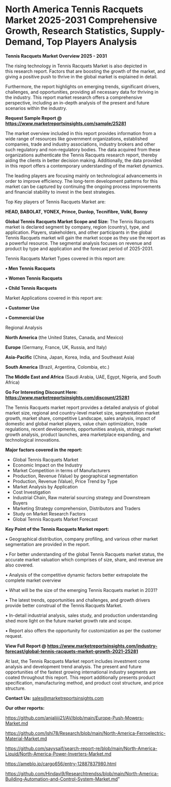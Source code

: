 # North America Tennis Racquets Market 2025-2031 Comprehensive Growth, Research Statistics, Supply-Demand,  Top Players Analysis

<Strong> Tennis Racquets Market Overview 2025 - 2031</strong>

The rising technology in Tennis Racquets Market is also depicted in this research report. Factors that are boosting the growth of the market, and giving a positive push to thrive in the global market is explained in detail.

Furthermore, the report highlights on emerging trends, significant drivers, challenges, and opportunities, providing all necessary data for thriving in the industry. This report market research offers a comprehensive perspective, including an in-depth analysis of the present and future scenarios within the industry.

<strong>Request Sample Report @ <a href=https://www.marketreportsinsights.com/sample/25281>https://www.marketreportsinsights.com/sample/25281</a></strong>

The market overview included in this report provides information from a wide range of resources like government organizations, established companies, trade and industry associations, industry brokers and other such regulatory and non-regulatory bodies. The data acquired from these organizations authenticate the Tennis Racquets research report, thereby aiding the clients in better decision making. Additionally, the data provided in this report offers a contemporary understanding of the market dynamics.

The leading players are focusing mainly on technological advancements in order to improve efficiency. The long-term development patterns for this market can be captured by continuing the ongoing process improvements and financial stability to invest in the best strategies.

Top Key players of Tennis Racquets Market are:

<strong>HEAD, BABOLAT, YONEX, Prince, Dunlop, Tecnifibre, Volkl, Bonny</strong>

<strong><b>Global Tennis Racquets Market Scope and Size:</b></strong>
The Tennis Racquets market is declared segment by company, region (country), type, and application. Players, stakeholders, and other participants in the global Tennis Racquets market will gain the market scope as they use the report as a powerful resource. The segmental analysis focuses on revenue and product by type and application and the forecast period of 2025-2031.

Tennis Racquets Market Types covered in this report are:

<strong>• Men Tennis Racquets

• Women Tennis Racquets

• Child Tennis Racquets</strong>

Market Applications covered in this report are:

<strong>• Customer Use

• Commercial Use</strong> 

Regional Analysis

<strong>North America</strong> (the United States, Canada, and Mexico)

<strong>Europe</strong> (Germany, France, UK, Russia, and Italy)

<strong>Asia-Pacific</strong> (China, Japan, Korea, India, and Southeast Asia)

<strong>South America</strong> (Brazil, Argentina, Colombia, etc.)

<strong>The Middle East and Africa</strong> (Saudi Arabia, UAE, Egypt, Nigeria, and South Africa)

<strong>Go For Interesting Discount Here: <a href=https://www.marketreportsinsights.com/discount/25281>https://www.marketreportsinsights.com/discount/25281</a></strong>

The Tennis Racquets market report provides a detailed analysis of global market size, regional and country-level market size, segmentation market growth, market share, competitive Landscape, sales analysis, impact of domestic and global market players, value chain optimization, trade regulations, recent developments, opportunities analysis, strategic market growth analysis, product launches, area marketplace expanding, and technological innovations.

<strong><b>Major factors covered in the report:</b></strong>
<ul>
  <li>Global Tennis Racquets Market </li>
  <li>Economic Impact on the Industry</li>
  <li>Market Competition in terms of Manufacturers</li>
  <li>Production, Revenue (Value) by geographical segmentation</li>
  <li>Production, Revenue (Value), Price Trend by Type</li>
  <li>Market Analysis by Application</li>
  <li>Cost Investigation</li>
  <li>Industrial Chain, Raw material sourcing strategy and Downstream Buyers</li>
  <li>Marketing Strategy comprehension, Distributors and Traders</li>
  <li>Study on Market Research Factors</li>
  <li>Global Tennis Racquets Market Forecast</li>
</ul>

<strong><b>Key Point of the Tennis Racquets Market report:</b></strong>

• Geographical distribution, company profiling, and various other market segmentation are provided in the report.

• For better understanding of the global Tennis Racquets market status, the accurate market valuation which comprises of size, share, and revenue are also covered.

• Analysis of the competitive dynamic factors better extrapolate the complete market overview

• What will be the size of the emerging Tennis Racquets market in 2031?

• The latest trends, opportunities and challenges, and growth drivers provide better construal of the Tennis Racquets Market.

• In-detail industrial analysis, sales study, and production understanding shed more light on the future market growth rate and scope.

• Report also offers the opportunity for customization as per the customer request.

<strong><b>View Full Report @ <a href=https://www.marketreportsinsights.com/industry-forecast/global-tennis-racquets-market-growth-2021-25281>https://www.marketreportsinsights.com/industry-forecast/global-tennis-racquets-market-growth-2021-25281</a></b></strong>


At last, the Tennis Racquets Market report includes investment come analysis and development trend analysis. The present and future opportunities of the fastest growing international industry segments are coated throughout this report. This report additionally presents product specification, manufacturing method, and product cost structure, and price structure.

<strong>Contact Us:</strong>
sales@marketreportsinsights.com

<strong>Our other reports:</strong>

<a href=https://github.com/anjaliiii21/AV/blob/main/Europe-Push-Mowers-Market.md>https://github.com/anjaliiii21/AV/blob/main/Europe-Push-Mowers-Market.md</a>

<a href=https://github.com/Ishi78/Research/blob/main/North-America-Ferroelectric-Material-Market.md>https://github.com/Ishi78/Research/blob/main/North-America-Ferroelectric-Material-Market.md</a>

<a href=https://github.com/sayysaif/search-report-re/blob/main/North-America-Liquid/North-America-Power-Inverters-Market.md>https://github.com/sayysaif/search-report-re/blob/main/North-America-Liquid/North-America-Power-Inverters-Market.md</a>

<a href=https://ameblo.jp/cargo656/entry-12887837980.html>https://ameblo.jp/cargo656/entry-12887837980.html</a>

<a href=https://github.com/Hindavi9/Researchtrendss/blob/main/North-America-Building-Automation-and-Control-System-Market.md>https://github.com/Hindavi9/Researchtrendss/blob/main/North-America-Building-Automation-and-Control-System-Market.md</a>"
